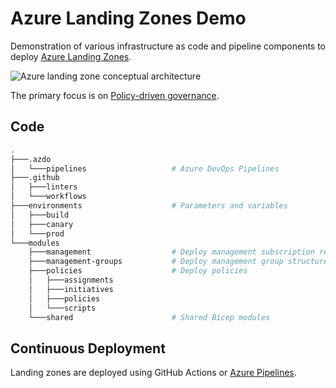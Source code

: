 # Azure Landing Zones Demo

Demonstration of various infrastructure as code and pipeline components to deploy [Azure Landing Zones](https://learn.microsoft.com/en-us/azure/cloud-adoption-framework/ready/landing-zone/).

![Azure landing zone conceptual architecture](https://learn.microsoft.com/en-us/azure/cloud-adoption-framework/ready/enterprise-scale/media/ns-arch-cust-expanded.svg)

The primary focus is on [Policy-driven governance](https://learn.microsoft.com/en-us/azure/cloud-adoption-framework/ready/landing-zone/design-principles#policy-driven-governance).

## Code

```bash
.
├───.azdo
│   └───pipelines                   # Azure DevOps Pipelines
├───.github
│   ├───linters
│   └───workflows
├───environments                    # Parameters and variables
│   ├───build
│   ├───canary
│   └───prod
└───modules
    ├───management                  # Deploy management subscription resources
    ├───management-groups           # Deploy management group structure
    ├───policies                    # Deploy policies
    │   ├───assignments
    │   ├───initiatives
    │   ├───policies
    │   └───scripts
    └───shared                      # Shared Bicep modules
```

## Continuous Deployment

Landing zones are deployed using GitHub Actions or [Azure Pipelines](https://dev.azure.com/ondfisk/AzureLandingZonesDemo).
